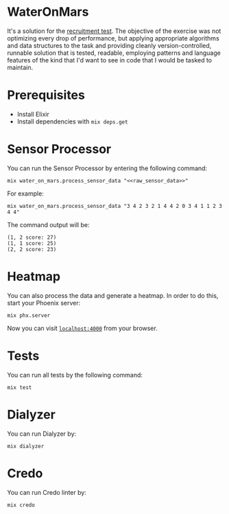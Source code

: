 # WaterOnMars

It's a solution for the [recruitment test](test.md). The objective of the exercise was not optimizing every drop of performance, but applying appropriate algorithms and data structures to the task and providing cleanly version-controlled, runnable solution that is tested, readable, employing patterns and language features of the kind that I'd want to see in code that I would be tasked to maintain. 

# Prerequisites

  * Install Elixir
  * Install dependencies with `mix deps.get`

# Sensor Processor

You can run the Sensor Processor by entering the following command:

```
mix water_on_mars.process_sensor_data "<<raw_sensor_data>>"
```

For example:

```
mix water_on_mars.process_sensor_data "3 4 2 3 2 1 4 4 2 0 3 4 1 1 2 3 4 4"
```

The command output will be:

```
(1, 2 score: 27)
(1, 1 score: 25)
(2, 2 score: 23)
```

# Heatmap

You can also process the data and generate a heatmap. In order to do this, start your Phoenix server:

```
mix phx.server
```

Now you can visit [`localhost:4000`](http://localhost:4000) from your browser.

# Tests

You can run all tests by the following command:


```
mix test
```

# Dialyzer

You can run Dialyzer by:


```
mix dialyzer
```

# Credo

You can run Credo linter by:


```
mix credo
```
